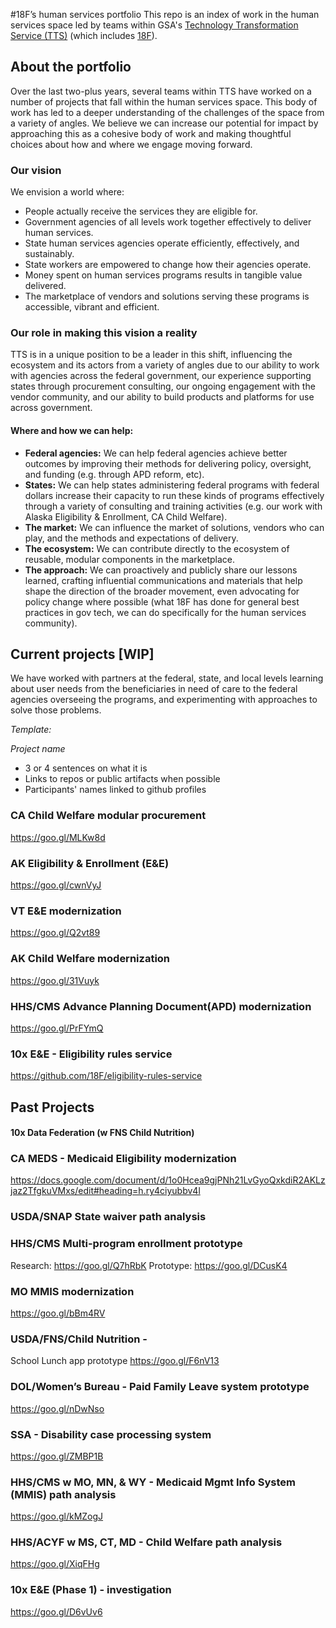 #18F’s human services portfolio
This repo is an index of work in the human services space led by teams within GSA's [Technology Transformation Service (TTS)](https://www.gsa.gov/about-us/organization/federal-acquisition-service/technology-transformation-services) (which includes [18F](https://18f.gsa.gov/)).

## About the portfolio
Over the last two-plus years, several teams within TTS have worked on a number of projects that fall within the human services space. This body of work has led to a deeper understanding of the challenges of the space from a variety of angles. We believe we can increase our potential for impact by approaching this as a cohesive body of work and making thoughtful choices about how and where we engage moving forward.

### Our vision
We envision a world where:
- People actually receive the services they are eligible for.
- Government agencies of all levels work together effectively to deliver human services.
- State human services agencies operate efficiently, effectively, and sustainably.
- State workers are empowered to change how their agencies operate.
- Money spent on human services programs results in tangible value delivered.
- The marketplace of vendors and solutions serving these programs is accessible, vibrant and efficient.

### Our role in making this vision a reality
TTS is in a unique position to be a leader in this shift, influencing the ecosystem and its actors from a variety of angles due to our ability to work with agencies across the federal government, our experience supporting states through procurement consulting, our ongoing engagement with the vendor community, and our ability to build products and platforms for use across government. 

#### Where and how we can help:
- **Federal agencies:** We can help federal agencies achieve better outcomes by improving their methods for delivering policy, oversight, and funding (e.g. through APD reform, etc).
- **States:** We can help states administering federal programs with federal dollars increase their capacity to run these kinds of programs effectively through a variety of consulting and training activities (e.g. our work with Alaska Eligibility & Enrollment, CA Child Welfare).
- **The market:** We can influence the market of solutions, vendors who can play, and the methods and expectations of delivery.
- **The ecosystem:** We can contribute directly to the ecosystem of reusable, modular components in the marketplace.
- **The approach:** We can proactively and publicly share our lessons learned, crafting influential communications and materials that help shape the direction of the broader movement, even advocating for policy change where possible (what 18F has done for general best practices in gov tech, we can do specifically for the human services community).


## Current projects [WIP]

We have worked with partners at the federal, state, and local levels learning about user needs from the beneficiaries in need of care to the federal agencies overseeing the programs, and experimenting with approaches to solve those problems.

_Template:_

*Project name*
- 3 or 4 sentences on what it is
- Links to repos or public artifacts when possible
- Participants' names linked to github profiles


### CA Child Welfare modular procurement	
  https://goo.gl/MLKw8d

### AK Eligibility & Enrollment (E&E)	
https://goo.gl/cwnVyJ

### VT E&E modernization	
https://goo.gl/Q2vt89

### AK Child Welfare modernization	
https://goo.gl/31Vuyk

### HHS/CMS Advance Planning Document(APD) modernization 	
https://goo.gl/PrFYmQ 

### 10x E&E - Eligibility rules service	
https://github.com/18F/eligibility-rules-service


## Past Projects
#### 10x Data Federation (w FNS Child Nutrition)	

### CA MEDS - Medicaid Eligibility modernization	
https://docs.google.com/document/d/1o0Hcea9gjPNh21LvGyoQxkdiR2AKLzjaz2TfgkuVMxs/edit#heading=h.ry4ciyubbv4l	

### USDA/SNAP State waiver path analysis

### HHS/CMS Multi-program enrollment prototype	
Research: https://goo.gl/Q7hRbK	Prototype: https://goo.gl/DCusK4

### MO MMIS modernization 	
https://goo.gl/bBm4RV	

### USDA/FNS/Child Nutrition - 
School Lunch app prototype	https://goo.gl/F6nV13	

### DOL/Women’s Bureau - Paid Family Leave system prototype	
https://goo.gl/nDwNso	

### SSA - Disability case processing system 	
https://goo.gl/ZMBP1B	

### HHS/CMS w MO, MN, & WY - Medicaid Mgmt Info System (MMIS) path analysis	
https://goo.gl/kMZogJ	

### HHS/ACYF w MS, CT, MD - Child Welfare path analysis	
https://goo.gl/XiqFHg	

### 10x E&E (Phase 1) - investigation	
https://goo.gl/D6vUv6	

